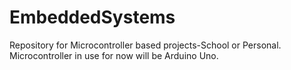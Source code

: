 # EmbeddedSystems
Repository for Microcontroller based projects-School or Personal.
Microcontroller in use for now will be Arduino Uno.
